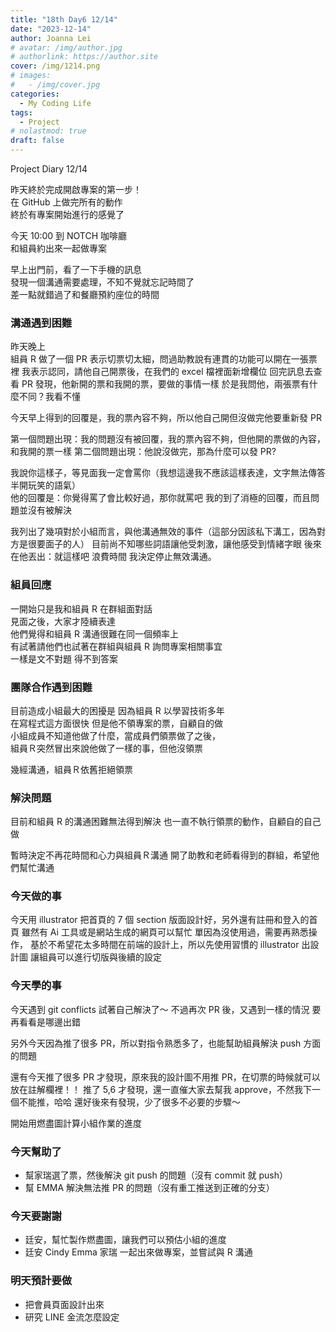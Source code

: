 ```yaml
---
title: "18th Day6 12/14"
date: "2023-12-14"
author: Joanna Lei
# avatar: /img/author.jpg
# authorlink: https://author.site
cover: /img/1214.png
# images:
#   - /img/cover.jpg
categories:
  - My Coding Life
tags:
  - Project
# nolastmod: true
draft: false
---
```


Project Diary 12/14

<!--more-->

昨天終於完成開啟專案的第一步！  
在 GitHub 上做完所有的動作  
終於有專案開始進行的感覺了

今天 10:00 到 NOTCH 咖啡廳  
和組員約出來一起做專案

早上出門前，看了一下手機的訊息  
發現一個溝通需要處理，不知不覺就忘記時間了  
差一點就錯過了和餐廳預約座位的時間

### 溝通遇到困難

昨天晚上  
組員 R 做了一個 PR
表示切票切太細，問過助教說有連貫的功能可以開在一張票裡
我表示認同，請他自己開票後，在我們的 excel 檔裡面新增欄位
回完訊息去查看 PR 發現，他新開的票和我開的票，要做的事情一樣
於是我問他，兩張票有什麼不同？我看不懂

今天早上得到的回覆是，我的票內容不夠，所以他自己開但沒做完他要重新發 PR

第一個問題出現：我的問題沒有被回覆，我的票內容不夠，但他開的票做的內容，和我開的票一樣
第二個問題出現：他說沒做完，那為什麼可以發 PR?

我說你這樣子，等見面我一定會罵你（我想這邊我不應該這樣表達，文字無法傳答半開玩笑的語氣）  
他的回覆是：你覺得罵了會比較好過，那你就罵吧
我的到了消極的回覆，而且問題並沒有被解決

我列出了幾項對於小組而言，與他溝通無效的事件（這部分因該私下溝工，因為對方是很要面子的人）
目前尚不知哪些詞語讓他受刺激，讓他感受到情緒字眼
後來在他丟出：就這樣吧 浪費時間
我決定停止無效溝通。

### 組員回應

一開始只是我和組員 R 在群組面對話  
見面之後，大家才陸續表達  
他們覺得和組員 R 溝通很難在同一個頻率上  
有試著請他們也試著在群組與組員 R 詢問專案相關事宜  
一樣是文不對題 得不到答案

### 團隊合作遇到困難

目前造成小組最大的困擾是
因為組員 R 以學習技術多年  
在寫程式這方面很快
但是他不領專案的票，自顧自的做  
小組成員不知道他做了什麼，當成員們領票做了之後，  
組員Ｒ突然冒出來說他做了一樣的事，但他沒領票

幾經溝通，組員Ｒ依舊拒絕領票

### 解決問題

目前和組員 R 的溝通困難無法得到解決
也一直不執行領票的動作，自顧自的自己做

暫時決定不再花時間和心力與組員Ｒ溝通
開了助教和老師看得到的群組，希望他們幫忙溝通

### 今天做的事

今天用 illustrator 把首頁的 7 個 section 版面設計好，另外還有註冊和登入的首頁
雖然有 Ai 工具或是網站生成的網頁可以幫忙
單因為沒使用過，需要再熟悉操作，
基於不希望花太多時間在前端的設計上，所以先使用習慣的 illustrator 出設計圖
讓組員可以進行切版與後續的設定

### 今天學的事

今天遇到 git conflicts 試著自己解決了～
不過再次 PR 後，又遇到一樣的情況
要再看看是哪邊出錯

另外今天因為推了很多 PR，所以對指令熟悉多了，也能幫助組員解決 push 方面的問題

還有今天推了很多 PR 才發現，原來我的設計圖不用推 PR，在切票的時候就可以放在註解欄裡！！
推了 5,6 才發現，還一直催大家去幫我 approve，不然我下一個不能推，哈哈
還好後來有發現，少了很多不必要的步驟～

開始用燃盡圖計算小組作業的進度

### 今天幫助了

- 幫家瑞選了票，然後解決 git push 的問題（沒有 commit 就 push）
- 幫 EMMA 解決無法推 PR 的問題（沒有重工推送到正確的分支）

### 今天要謝謝

- 廷安，幫忙製作燃盡圖，讓我們可以預估小組的進度
- 廷安 Cindy Emma 家瑞 一起出來做專案，並嘗試與 R 溝通

### 明天預計要做

- 把會員頁面設計出來
- 研究 LINE 金流怎麼設定
